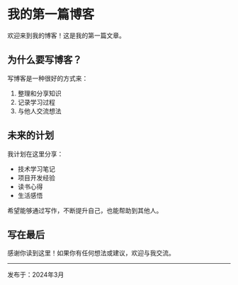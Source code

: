 # 我的第一篇博客

欢迎来到我的博客！这是我的第一篇文章。

## 为什么要写博客？

写博客是一种很好的方式来：

1. 整理和分享知识
2. 记录学习过程
3. 与他人交流想法

## 未来的计划

我计划在这里分享：

- 技术学习笔记
- 项目开发经验
- 读书心得
- 生活感悟

希望能够通过写作，不断提升自己，也能帮助到其他人。

## 写在最后

感谢你读到这里！如果你有任何想法或建议，欢迎与我交流。

---
发布于：2024年3月